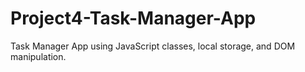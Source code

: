 # Project4-Task-Manager-App
Task Manager App using JavaScript classes, local storage, and DOM manipulation.
